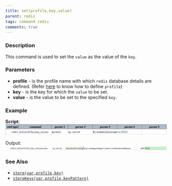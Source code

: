 ```yaml
---
title: set(profile,key,value)
parent: redis
tags: command redis
comments: true
---
```



### Description
This command is used to set the `value` as the value of the `key`.


### Parameters
- **profile** - is the profile name with which `redis` database details are defined. (Refer [here](index.md#defining-profile) to know how to define `profile`)
- **key** - is the key for which the `value` to be set.
- **value** - is the value to be set to the specified `key`. 


### Example
**Script**:<br/>
![](image/set_01.png)

Output:
![](image/set_02.png)


### See Also
- [`store(var,profile,key)`](store(var,profile,key))
- [`storeKeys(var,profile,keyPattern)`](storeKeys(var,profile,keyPattern))